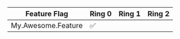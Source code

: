 | Feature Flag | Ring 0 | Ring 1 | Ring 2 |
| --- | --- | --- | --- |
| My.Awesome.Feature | :white_check_mark: |   |   | 
